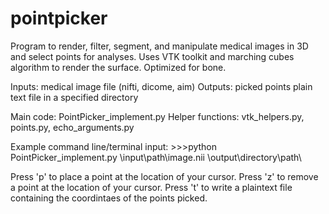 # pointpicker
 Program to render, filter, segment, and manipulate medical images in 3D and select points for analyses.
 Uses VTK toolkit and marching cubes algorithm to render the surface. Optimized for bone.

 
 Inputs: medical image file (nifti, dicome, aim)
 Outputs: picked points plain text file in a specified directory
 
 Main code: PointPicker_implement.py
 Helper functions: vtk_helpers.py, points.py, echo_arguments.py
 
 Example command line/terminal input:
    >>>python PointPicker_implement.py \input\path\image.nii \output\directory\path\

Press 'p' to place a point at the location of your cursor.
Press 'z' to remove a point at the location of your cursor.
Press 't' to write a plaintext file containing the coordintaes of the points picked.

